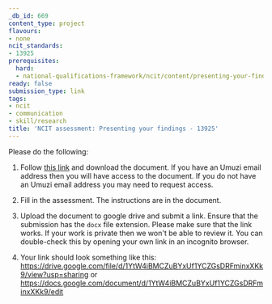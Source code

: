 ```yaml
---
_db_id: 669
content_type: project
flavours:
- none
ncit_standards:
- 13925
prerequisites:
  hard:
  - national-qualifications-framework/ncit/content/presenting-your-findings
ready: false
submission_type: link
tags:
- ncit
- communication
- skill/research
title: 'NCIT assessment: Presenting your findings - 13925'
---
```


Please do the following:

1. Follow [this link](https://drive.google.com/file/d/1OPQC-61mmgjX1sH4i2LGynDKAtv9P3CI/view?usp=sharing) and download the document. If you have an Umuzi email address then you will have access to the document. If you do not have an Umuzi email address you may need to request access.

2. Fill in the assessment. The instructions are in the document. 
   
3. Upload the document to google drive and submit a link. Ensure that the submission has the `docx` file extension. Please make sure that the link works. If your work is private then we won't be able to review it. You can double-check this by opening your own link in an incognito browser.  

4. Your link should look something like this:
https://drive.google.com/file/d/1YtW4iBMCZuBYxUf1YCZGsDRFminxXKk9/view?usp=sharing or https://docs.google.com/document/d/1YtW4iBMCZuBYxUf1YCZGsDRFminxXKk9/edit
